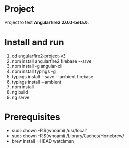 # Project

Project to test **Angularfire2 2.0.0-beta.0**.

# Install and run

1. cd angularfire2-project-v2
2. npm install angularfire2 firebase --save
3. npm install -g angular-cli
4. npm install typings -g
5. typings install --save --ambient firebase
6. typings install --ambient
7. npm install 
8. ng build
9. ng serve

# Prerequisites

* sudo chown -R $(whoami) /usr/local/
* sudo chown -R $(whoami) /Library/Caches/Homebrew/
* brew install --HEAD watchman 